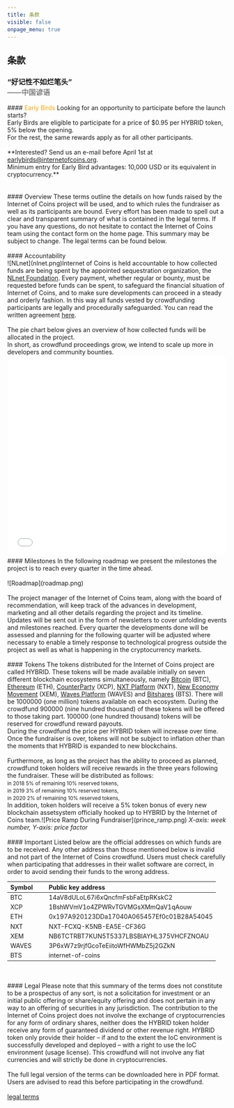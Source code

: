 ```yaml
---
title: 条款
visible: false
onpage_menu: true
---
```


## 条款
<h3>“好记性不如烂笔头”<br><span style="color:gray;"> ——中国谚语</span></h3>
#### <span style="color: orange;">Early Birds</span>
Looking for an opportunity to participate before the launch starts?<br>Early Birds are eligible to participate for a price of $0.95 per HYBRID token, 5% below the opening.<br>For the rest, the same rewards apply as for all other participants.
<br><br>**Interested? Send us an e-mail before April 1st at <a href="mailto:earlybirds@internetofcoins.org">earlybirds@internetofcoins.org</a>.<br /> Minimum entry for Early Bird advantages: 10,000 USD or its equivalent in cryptocurrency.**
<br><br><br>
#### Overview
These terms outline the details on how funds raised by the Internet of Coins project will be used, and to which rules the fundraiser as well as its participants are bound. Every effort has been made to spell out a clear and transparent summary of what is contained in the legal terms. If you have any questions, do not hesitate to contact the Internet of Coins team using the contact form on the home page. This summary may be subject to change. The legal terms can be found below.
<br><br>
#### Accountability
<span class="column-left" style="width: 200px;"><br>![NLnet](nlnet.png)</span><span class="column-right">Internet of Coins is held accountable to how collected funds are being spent by the appointed sequestration organization, the <a href="https://nlnet.nl" target="_blank">NLnet Foundation</a>. Every payment, whether regular or bounty, must be requested before funds can be spent, to safeguard the financial situation of Internet of Coins, and to make sure developments can proceed in a steady and orderly fashion. In this way all funds vested by crowdfunding participants are legally and procedurally safeguarded. You can read the written agreement <a href="https://coinstorm.net/terms/NLnet_letter.pdf" target="_blank">here</a>.</span>
<br><br>
The pie chart below gives an overview of how collected funds will be allocated in the project.<br />
In short, as crowdfund proceedings grow, we intend to scale up more in developers and community bounties.<br />
<iframe src="/piechart/index.html" frameborder="0" style="width: 100%; height: 460px; border: 0px solid #CCC; border-radius: 12px;">You need a frames capable browser to access the pie chart detailing funding round spending.</iframe>
#### Milestones
In the following roadmap we present the milestones the project is to reach every quarter in the time ahead.
<br><br>
![Roadmap](roadmap.png)
<br><br>
The project manager of the Internet of Coins team, along with the board of recommendation, will keep track of the advances in development, marketing and all other details regarding the project and its timeline. Updates will be sent out in the form of newsletters to cover unfolding events and milestones reached. Every quarter the developments done will be assessed and planning for the following quarter will be adjusted where necessary to enable a timely response to technological progress outside the project as well as what is happening in the cryptocurrency markets. 
<br><br>
#### Tokens
The tokens distributed for the Internet of Coins project are called HYBRID. These tokens will be made available initially on seven different blockchain ecosystems simultaneously, namely <a href="https://bitcoin.com" target="_blank">Bitcoin</a> (BTC), <a href="https://ethereum.org" target="_blank">Ethereum</a> (ETH), <a href="https://counterparty.io" target="_blank">CounterParty</a> (XCP), <a href="http://nxt.org/" target="_blank">NXT Platform</a> (NXT), <a href="https://www.nem.io/" target="_blank">New Economy Movement</a> (XEM), <a href="https://wavesplatform.com/" target="_blank">Waves Platform</a> (WAVES) and <a href="https://bitshares.org/" target="_blank">Bitshares</a> (BTS).
There will be 1000000 (one million) tokens available on each ecosystem. During the crowdfund 900000 (nine hundred thousand) of these tokens will be offered to those taking part. 100000 (one hundred thousand) tokens will be reserved for crowdfund reward payouts.
<span class="column-left"><br>During the crowdfund the price per HYBRID token will increase over time. Once the fundraiser is over, tokens will not be subject to inflation other than the moments that HYBRID is expanded to new blockchains.<br><br>Furthermore, as long as the project has the ability to proceed as planned, crowdfund token holders will receive rewards in the three years following the fundraiser. These will be distributed as follows:<small><br>
in 2018 5% of remaining 10% reserved tokens,<br>
in 2019 3% of remaining 10% reserved tokens,<br>
in 2020 2% of remaining 10% reserved tokens,<br></small>
In addition, token holders will receive a 5% token bonus of every new blockchain assetsystem officially hooked up to HYBRID by the Internet of Coins team.</span><span class="column-right">![Price Ramp During Fundraiser](prince_ramp.png)
<em>X-axis: week number, Y-axis: price factor</em></span>
<br><br>
#### Important
Listed below are the official addresses on which funds are to be received. Any other address than those mentioned below is invalid and not part of the Internet of Coins crowdfund. Users must check carefully when participating that addresses in their wallet software are correct, in order to avoid sending their funds to the wrong address.
<br>
<center><table style="text-align: left;">
<thead><tr><th>Symbol &nbsp;&nbsp;&nbsp;&nbsp;&nbsp;</th><th>Public key address</th></tr></thead>
<tbody>
<tr><td>BTC</td><td>14aV8dULoL67i6xQncfmFsbFaEtpRKskC2</td></tr>
<tr><td>XCP</td><td>1BshWVmV1o4ZPWRvTGVMGsXMmQaV1qAouw</td></tr>
<tr><td>ETH</td><td>0x197A920123DDa17040A065457Ef0c01B28A54045</td></tr>
<tr><td>NXT</td><td>NXT-FCXQ-K5NB-EA5E-CF36G</td></tr>
<tr><td>XEM</td><td>NB6TCTRBT7KUN5T5337LBSBIAYHL375VHCFZNOAU</td></tr>
<tr><td>WAVES</td><td>3P6xW7z9rjfGcoTeEiitoWfHWMbZ5j2GZkN</td></tr>
<tr><td>BTS</td><td>internet-of-coins</td></tr>
</tbody></table></center>
<br><br>
#### Legal
Please note that this summary of the terms does not constitute to be a prospectus of any sort, is not a solicitation for investment or an initial public offering or share/equity offering and does not pertain in any way to an offering of securities in any jurisdiction.
The contribution to the Internet of Coins project does not involve the exchange of cryptocurrencies for any form of ordinary shares, neither does the HYBRID token holder receive any form of guaranteed dividend or other revenue right. HYBRID token only provide their holder – if and to the extent the IoC environment is successfully developed and deployed – with a right to use the IoC environment (usage license).
This crowdfund will not involve any fiat currencies and will strictly be done in cryptocurrencies.
<br><br>
The full legal version of the terms can be downloaded here in PDF format. Users are advised to read this before participating in the crowdfund.<br><br>
<a class="page-scroll btn btn-xl" href="/IoC_crowdfund_terms.pdf" target="_blank">legal terms</a>
<br><br>

